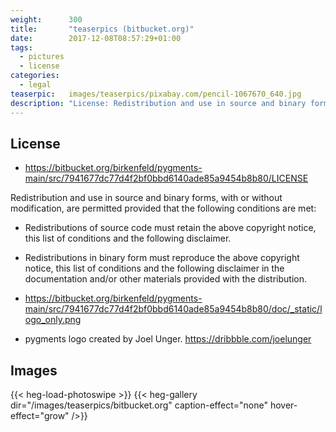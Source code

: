 ```yaml
---
weight:      300
title:       "teaserpics (bitbucket.org)"
date:        2017-12-08T08:57:29+01:00
tags:
  - pictures
  - license
categories:
  - legal
teaserpic:   images/teaserpics/pixabay.com/pencil-1067670_640.jpg
description: "License: Redistribution and use in source and binary forms are permitted (conditions apply)"
---
```



## License
* https://bitbucket.org/birkenfeld/pygments-main/src/7941677dc77d4f2bf0bbd6140ade85a9454b8b80/LICENSE

Redistribution and use in source and binary forms, with or without
modification, are permitted provided that the following conditions are
met:

* Redistributions of source code must retain the above copyright
  notice, this list of conditions and the following disclaimer.

* Redistributions in binary form must reproduce the above copyright
  notice, this list of conditions and the following disclaimer in the
  documentation and/or other materials provided with the distribution.

* https://bitbucket.org/birkenfeld/pygments-main/src/7941677dc77d4f2bf0bbd6140ade85a9454b8b80/doc/_static/logo_only.png
* pygments logo created by Joel Unger. https://dribbble.com/joelunger


## Images
{{< heg-load-photoswipe >}}
{{< heg-gallery dir="/images/teaserpics/bitbucket.org" caption-effect="none" hover-effect="grow" />}} 
